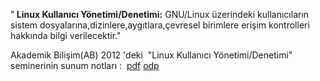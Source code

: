<html><body><p>"<strong> Linux Kullanıcı Yönetimi/Denetimi:</strong> GNU/Linux üzerindeki kullanıcıların sistem dosyalarına,dizinlere,aygıtlara,çevresel birimlere erişim kontrolleri hakkında bilgi verilecektir."

Akademik Bilişim(AB) 2012 'deki  "Linux Kullanıcı Yönetimi/Denetimi" seminerinin sunum notları :  <a href="http://linux.piesso.com/programs/Linux_Kullanici_yonetimi_Denetimi.pdf" target="_blank">pdf</a> <a href="http://linux.piesso.com/programs/Linux_Kullanici_yonetimi_Denetimi.odp" target="_blank">odp</a>
</p><div id=":19u">
<div>
<div id=":175"><img src="https://mail.google.com/mail/u/0/images/cleardot.gif" alt=""></div>
</div>
</div></body></html>